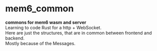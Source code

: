 # mem6_common

[comment]: # (lmake_readme cargo.toml data start)

[comment]: # (lmake_readme cargo.toml data end)  

**commons for mem6 wasm and server**  
Learning to code Rust for a http + WebSocket.  
Here are just the structures, that are in common between frontend and backend.  
Mostly because of the Messages.  
